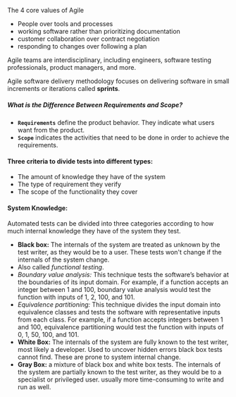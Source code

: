 The 4 core values of Agile

- People over tools and processes
- working software rather than prioritizing documentation
- customer collaboration over contract negotiation
- responding to changes over following a plan

Agile teams are interdisciplinary, including engineers, software testing professionals, product managers, and more.

Agile software delivery methodology focuses on delivering software in small increments or iterations called **sprints**.

##### What is the Difference Between Requirements and Scope?
- **`Requirements`** define the product behavior. They indicate what users want from the product.
- **`Scope`** indicates the activities that need to be done in order to achieve the requirements.


 #### Three criteria to divide tests into different types:
 - The amount of knowledge they have of the system
 - The type of requirement they verify
 - The scope of the functionality they cover

#### System Knowledge:
Automated tests can be divided into three categories according to how much internal knowledge they have of the system they test.
- **Black box:** The internals of the system are treated as unknown by the test writer, as they would be to a user. These tests won't change if the internals of the system change.
 - Also called _functional testing_.
 - _Boundary value analysis:_ This technique tests the software’s behavior at the boundaries of its input domain. For example, if a function accepts an integer between 1 and 100, boundary value analysis would test the function with inputs of 1, 2, 100, and 101.
 - _Equivalence partitioning:_ This technique divides the input domain into equivalence classes and tests the software with representative inputs from each class. For example, if a function accepts integers between 1 and 100, equivalence partitioning would test the function with inputs of 0, 1, 50, 100, and 101.  
- **White Box:** The internals of the system are fully known to the test writer, most likely a developer. Used to uncover hidden errors black box tests cannot find. These are prone to system internal change.
- **Gray Box:** a mixture of black box and white box tests. The internals of the system are partially known to the test writer, as they would be to a specialist or privileged user. usually more time-consuming to write and run as well.
